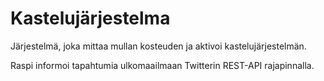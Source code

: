 # Kastelujärjestelma
Järjestelmä, joka mittaa mullan kosteuden ja aktivoi kastelujärjestelmän.

Raspi informoi tapahtumia ulkomaailmaan Twitterin REST-API rajapinnalla.

